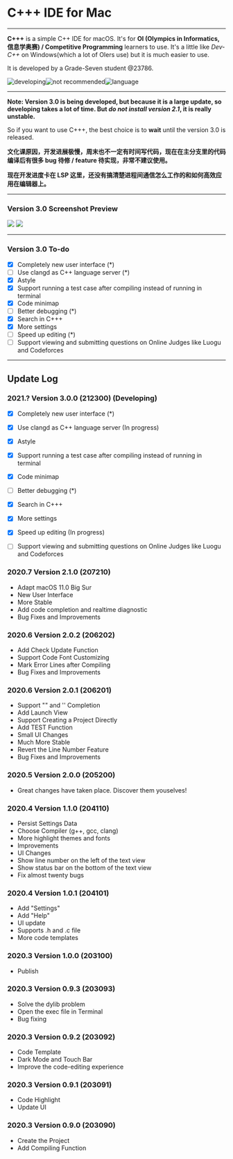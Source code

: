 # C+++ IDE for Mac

----

**C+++** is a simple C++ IDE for macOS. It's for **OI (Olympics in Informatics, 信息学奥赛) / Competitive Programming** learners to use. It's a little like _Dev-C++_ on Windows(which a lot of OIers use) but it is much easier to use.

It is developed by a Grade-Seven student @23786.

![developing](https://img.shields.io/badge/C%2B%2B%2B%203.0-Developing-brightgreen.svg)![not recommended](https://img.shields.io/badge/C%2B%2B%2B%202.1.0-Not%20Recommended-orangered.svg)![language](https://img.shields.io/badge/Language-English-blue.svg)

---


**Note: Version 3.0 is being developed, but because it is a large update, so developing takes a lot of time. But **_do not install version 2.1_**, it is really unstable.**

So if you want to use C+++, the best choice is to **wait** until the version 3.0 is released.

**文化课原因，开发进展极慢，周末也不一定有时间写代码，现在在主分支里的代码编译后有很多 bug 待修 / feature 待实现，非常不建议使用。**

**现在开发进度卡在 LSP 这里，还没有搞清楚进程间通信怎么工作的和如何高效应用在编辑器上。**

----

### Version 3.0 Screenshot Preview

![](https://tva1.sinaimg.cn/large/0081Kckwgy1gl60ssvjv0j30uc0lgwur.jpg)
![](https://tva1.sinaimg.cn/large/0081Kckwgy1gl60wqigcdj30z20u0qv5.jpg)

----

### Version 3.0 To-do

- [x] Completely new user interface (*)
- [ ] Use clangd as C++ language server (*)
- [x] Astyle
- [x] Support running a test case after compiling instead of running in terminal
- [x] Code minimap
- [ ] Better debugging (*)
- [x] Search in C+++
- [x] More settings
- [ ] Speed up editing (*)
- [ ] Support viewing and submitting questions on Online Judges like Luogu and Codeforces

----


<!--The website of this project (version 2.1) is at [http://www.cpppide.ml](http://www.cpppide.ml).

----

##  C+++ IDE 2.1 for macOS

[![2-1-0-Welcome.png](https://i.postimg.cc/t44BQKT8/2-1-0-Welcome.png)](https://postimg.cc/w7nXDbDk)

> C+++ is an open source C++ IDE on macOS Platform, which is for C++ learners to use. Supports Dark Mode and Touch Bar. You needn't create a Xcode project to compile C++ file or compile a C++ file in the Terminal, all the things are done in the C+++ App.

## A C++ IDE on macOS for beginners
- Developed by a Grade-Six student 23786.
- Website: https://23786.github.io/Cppp-IDE/
- Download version 2.1.0: https://github.com/23786/Cppp-IDE/releases/download/v2.1.0/C+++_2_1_0.dmg.zip

[![2-1-0-Code-Editing.png](https://i.postimg.cc/zfVjcTBh/2-1-0-Code-Editing.png)](https://postimg.cc/SXbCX2cQ)

## Install g++
- Open terminal, and type "g++", press enter, and there should be a dialog box "Install Xcode g++", install it, about 2~5 minutes later the installation process will be completed and then you can use C+++.
- Of course, you can choose your compiler. You can choose between g++, gcc and clang. You can also set the compiler to "python", "swift" or other compilers, but that is not recommended. -->

## Update Log
### 2021.? Version 3.0.0 (212300) **(Developing)**
- [x] Completely new user interface (*)
- [x] Use clangd as C++ language server (In progress)
- [x] Astyle
- [x] Support running a test case after compiling instead of running in terminal
- [x] Code minimap
- [ ] Better debugging (*)
- [x] Search in C+++
- [x] More settings
- [x] Speed up editing (In progress)
- [ ] Support viewing and submitting questions on Online Judges like Luogu and Codeforces


### 2020.7 Version 2.1.0 (207210)
- Adapt macOS 11.0 Big Sur
- New User Interface
- More Stable
- Add code completion and realtime diagnostic
- Bug Fixes and Improvements

### 2020.6 Version 2.0.2 (206202)
- Add Check Update Function
- Support Code Font Customizing
- Mark Error Lines after Compiling
- Bug Fixes and Improvements

### 2020.6 Version 2.0.1 (206201)
- Support "" and '' Completion
- Add Launch View
- Support Creating a Project Directly
- Add TEST Function
- Small UI Changes
- Much More Stable
- Revert the Line Number Feature
- Bug Fixes and Improvements

### 2020.5 Version 2.0.0 (205200)
- Great changes have taken place. Discover them youselves!

### 2020.4 Version 1.1.0 (204110)
- Persist Settings Data
- Choose Compiler (g++, gcc, clang)
- More highlight themes and fonts
- Improvements
- UI Changes
- Show line number on the left of the text view
- Show status bar on the bottom of the text view
- Fix almost twenty bugs

### 2020.4 Version 1.0.1 (204101)
- Add "Settings"
- Add "Help"
- UI update
- Supports .h and .c file
- More code templates

### 2020.3 Version 1.0.0 (203100)
- Publish

### 2020.3 Version 0.9.3 (203093)
- Solve the dylib problem
- Open the exec file in Terminal
- Bug fixing

### 2020.3 Version 0.9.2 (203092)
- Code Template
- Dark Mode and Touch Bar
- Improve the code-editing experience

### 2020.3 Version 0.9.1 (203091)
- Code Highlight
- Update UI

### 2020.3 Version 0.9.0 (203090)
- Create the Project
- Add Compiling Function
